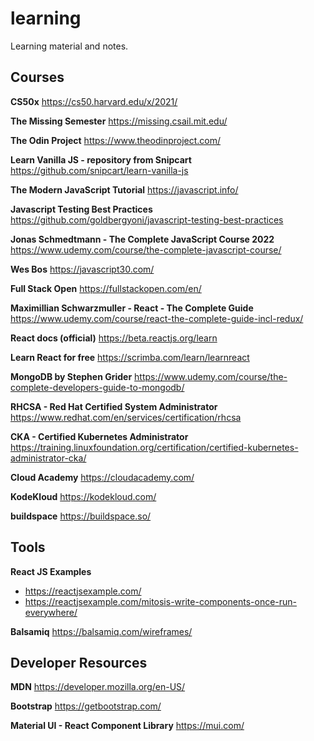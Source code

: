 # learning
Learning material and notes.

## Courses

**CS50x**
https://cs50.harvard.edu/x/2021/

**The Missing Semester**
https://missing.csail.mit.edu/

**The Odin Project**
https://www.theodinproject.com/

**Learn Vanilla JS - repository from Snipcart**
https://github.com/snipcart/learn-vanilla-js

**The Modern JavaScript Tutorial**
https://javascript.info/

**Javascript Testing Best Practices**
https://github.com/goldbergyoni/javascript-testing-best-practices

**Jonas Schmedtmann - The Complete JavaScript Course 2022**
https://www.udemy.com/course/the-complete-javascript-course/

**Wes Bos**
https://javascript30.com/

**Full Stack Open**
https://fullstackopen.com/en/

**Maximillian Schwarzmuller - React - The Complete Guide**
https://www.udemy.com/course/react-the-complete-guide-incl-redux/

**React docs (official)**
https://beta.reactjs.org/learn

**Learn React for free**
https://scrimba.com/learn/learnreact

**MongoDB by Stephen Grider**
https://www.udemy.com/course/the-complete-developers-guide-to-mongodb/

**RHCSA - Red Hat Certified System Administrator**
https://www.redhat.com/en/services/certification/rhcsa

**CKA - Certified Kubernetes Administrator**
https://training.linuxfoundation.org/certification/certified-kubernetes-administrator-cka/

**Cloud Academy**
https://cloudacademy.com/

**KodeKloud**
https://kodekloud.com/

**buildspace**
https://buildspace.so/


## Tools

**React JS Examples**
* https://reactjsexample.com/
* https://reactjsexample.com/mitosis-write-components-once-run-everywhere/

**Balsamiq**
https://balsamiq.com/wireframes/


## Developer Resources

**MDN**
https://developer.mozilla.org/en-US/

**Bootstrap**
https://getbootstrap.com/

**Material UI - React Component Library**
https://mui.com/
